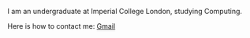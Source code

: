 I am an undergraduate at Imperial College London, studying Computing.

Here is how to contact me:
[Gmail](mailto:louis058@gmail.com)